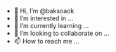 - 👋 Hi, I’m @baksoaok
- 👀 I’m interested in ...
- 🌱 I’m currently learning ...
- 💞️ I’m looking to collaborate on ...
- 📫 How to reach me ...

<!---
baksoaok/baksoaok is a ✨ special ✨ repository because its `README.md` (this file) appears on your GitHub profile.
You can click the Preview link to take a look at your changes.
--->
